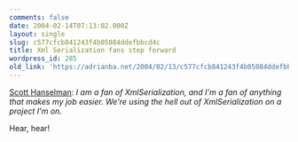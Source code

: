 ```yaml
---
comments: false
date: 2004-02-14T07:13:02.000Z
layout: single
slug: c577cfcb841243f4b05084ddefbbcd4c
title: Xml Serialization fans step forward
wordpress_id: 285
old_link: 'https://adrianba.net/2004/02/13/c577cfcb841243f4b05084ddefbbcd4c/'
---
```

[
Scott Hanselman](http://www.hanselman.com/blog/PermaLink.aspx?guid=d46fb256-99ae-43dd-b846-7fb1d3b15317): _I am a fan of XmlSerialization, and I'm a
fan of anything that makes my job easier. We're using the hell out
of XmlSerialization on a project I'm on._

Hear, hear!
